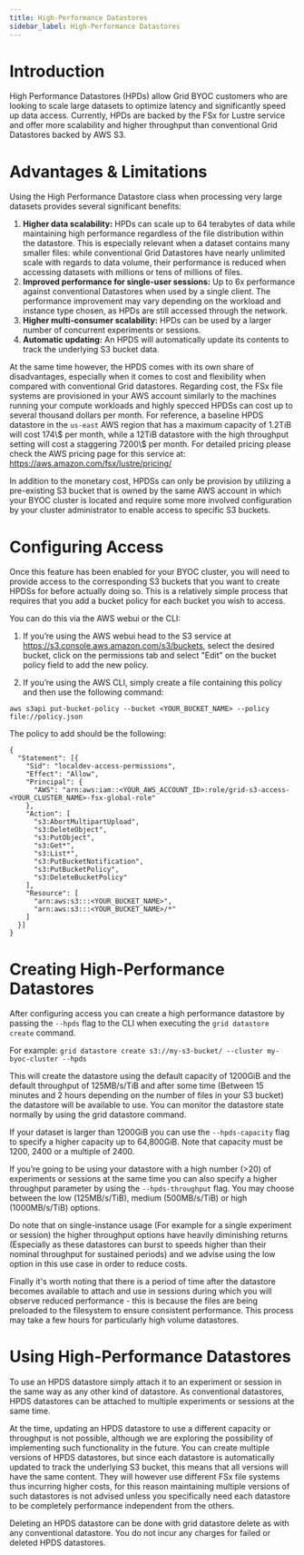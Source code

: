 ```yaml
---
title: High-Performance Datastores
sidebar_label: High-Performance Datastores
---
```


# Introduction

High Performance Datastores (HPDs) allow Grid BYOC customers who are looking to scale large datasets to optimize latency and significantly speed up data access. Currently, HPDs are backed by the FSx for Lustre service and offer more scalability and higher throughput than conventional Grid Datastores backed by AWS S3.

# Advantages & Limitations

Using the High Performance Datastore class when processing very large datasets provides several significant benefits:

1. **Higher data scalability:** HPDs can scale up to 64 terabytes of data while maintaining high performance regardless of the file distribution within the datastore. This is especially relevant when a dataset contains many smaller files: while conventional Grid Datastores have nearly unlimited scale with regards to data volume, their performance is reduced when accessing datasets with millions or tens of millions of files.
2. **Improved performance for single-user sessions:** Up to 6x performance against conventional Datastores when used by a single client. The performance improvement may vary depending on the workload and instance type chosen, as HPDs are still accessed through the network.
3. **Higher multi-consumer scalability:** HPDs can be used by a larger number of concurrent experiments or sessions.
4. **Automatic updating:** An HPDS will automatically update its contents to track the underlying S3 bucket data.

At the same time however, the HPDS comes with its own share of disadvantages, especially when it comes to cost and flexibility when compared with conventional Grid datastores. Regarding cost, the FSx file systems are provisioned in your AWS account similarly to the machines running your compute workloads and highly specced HPDSs can cost up to several thousand dollars per month. For reference, a baseline HPDS datastore in the `us-east` AWS region
that has a maximum capacity of 1.2TiB will cost 174\\$ per month, while a 12TiB datastore with the high throughput setting will cost a staggering 7200\\$ per month. For detailed pricing please check the AWS pricing page for this service at: https://aws.amazon.com/fsx/lustre/pricing/

In addition to the monetary cost, HPDSs can only be provision by utilizing a pre-existing S3 bucket that is owned by the same AWS account in which your BYOC cluster is located and require some more involved configuration by your cluster administrator to enable access to specific S3 buckets.

# Configuring Access

Once this feature has been enabled for your BYOC cluster, you will need to provide access to the corresponding S3 buckets that you want to create HPDSs for before actually doing so. This is a relatively simple process that requires that you add a bucket policy for each bucket you wish to access.

You can do this via the AWS webui or the CLI:

1. If you’re using the AWS webui head to the S3 service at https://s3.console.aws.amazon.com/s3/buckets, select the desired bucket, click on the permissions tab and select "Edit" on the bucket policy field to add the new policy.

2. If you’re using the AWS CLI, simply create a file containing this policy and then use the following command: 

`aws s3api put-bucket-policy --bucket <YOUR_BUCKET_NAME> --policy file://policy.json`

The policy to add should be the following:
```
{
  "Statement": [{
    "Sid": "localdev-access-permissions",
    "Effect": "Allow",
    "Principal": {
      "AWS": "arn:aws:iam::<YOUR_AWS_ACCOUNT_ID>:role/grid-s3-access-<YOUR_CLUSTER_NAME>-fsx-global-role"
    },
    "Action": [
      "s3:AbortMultipartUpload",
      "s3:DeleteObject",
      "s3:PutObject",
      "s3:Get*",
      "s3:List*",
      "s3:PutBucketNotification",
      "s3:PutBucketPolicy",
      "s3:DeleteBucketPolicy"
    ],
    "Resource": [
      "arn:aws:s3:::<YOUR_BUCKET_NAME>",
      "arn:aws:s3:::<YOUR_BUCKET_NAME>/*"
    ]
  }]
}
```

# Creating High-Performance Datastores

After configuring access you can create a high performance datastore by passing the `--hpds` flag to the CLI when executing the `grid datastore create` command. 

For example: `grid datastore create s3://my-s3-bucket/ --cluster my-byoc-cluster --hpds`

This will create the datastore using the default capacity of 1200GiB and the default throughput of 125MB/s/TiB and after some time (Between 15 minutes and 2 hours depending on the number of files in your S3 bucket) the datastore will be available to use. You can monitor the datastore state normally by using the grid datastore command.

If your dataset is larger than 1200GiB you can use the `--hpds-capacity` flag to specify a higher capacity up to 64,800GiB. Note that capacity must be 1200, 2400 or a multiple of 2400.

If you’re going to be using your datastore with a high number (>20) of experiments or sessions at the same time you can also specify a higher throughput parameter by using the `--hpds-throughput` flag. You may choose between the low (125MB/s/TiB), medium (500MB/s/TiB) or high (1000MB/s/TiB) options.

Do note that on single-instance usage (For example for a single experiment or session) the higher throughput options have heavily diminishing returns (Especially as these datastores can burst to speeds higher than their nominal throughput for sustained periods) and we advise using the low option in this use case in order to reduce costs. 

Finally it's worth noting that there is a period of time after the datastore becomes available to attach and use in sessions during which you will observe reduced performance - this is because the files are being preloaded to the filesystem to ensure consistent performance. This process may take a few hours for particularly high volume datastores.

# Using High-Performance Datastores
To use an HPDS datastore simply attach it to an experiment or session in the same way as any other kind of datastore. As conventional datastores, HPDS datastores can be attached to multiple experiments or sessions at the same time.

At the time, updating an HPDS datastore to use a different capacity or throughput is not possible, although we are exploring the possibility of implementing such functionality in the future. You can create multiple versions of HPDS datastores, but since each datastore is automatically updated to track the underlying S3 bucket, this means that all versions will have the same content. They will however use different FSx file systems thus incurring higher costs, for this reason maintaining multiple versions of such datastores is not advised unless you specifically need each datastore to be completely performance independent from the others.

Deleting an HPDS datastore can be done with grid datastore delete as with any conventional datastore. You do not incur any charges for failed or deleted HPDS datastores.

